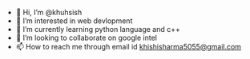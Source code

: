- 👋 Hi, I’m @khuhsish
- 👀 I’m interested in web devlopment 
- 🌱 I’m currently learning python language and c++ 
- 💞️ I’m looking to collaborate on google intel 
- 📫 How to reach me through email id khishisharma5055@gmail.com 

<!---
khuhsish/khuhsish is a ✨ special ✨ repository because its `README.md` (this file) appears on your GitHub profile.
You can click the Preview link to take a look at your changes.
--->
